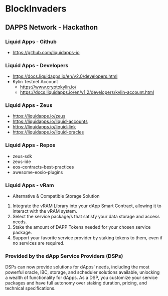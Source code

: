 # BlockInvaders

## DAPPS Network - Hackathon 

### Liquid Apps - Github
- https://github.com/liquidapps-io

### Liquid Apps - Developers 
- https://docs.liquidapps.io/en/v2.0/developers.html
- Kylin Testnet Account
    - https://www.cryptokylin.io/
    - https://docs.liquidapps.io/en/v1.2/developers/kylin-account.html

### Liquid Apps - Zeus 
- https://liquidapps.io/zeus
- https://liquidapps.io/liquid-accounts
- https://liquidapps.io/liquid-link
- https://liquidapps.io/liquid-oracles

### Liquid Apps - Repos
- zeus-sdk 
- zeus-ide
- eos-contracts-best-practices
- awesome-eosio-plugins

### Liquid Apps - vRam
- Alternative & Compatible Storage Solution

1. Integrate the vRAM Library into your dApp Smart Contract, allowing it to interact with the vRAM system.
2. Select the service package/s that satisfy your data storage and access needs.
3. Stake the amount of DAPP Tokens needed for your chosen service package.
4. Support your favorite service provider by staking tokens to them, even if no services are required. 

### Provided by the dApp Service Providers (DSPs)

DSPs can now provide solutions for dApps' needs, including the most powerful oracle, IBC, storage, and scheduler solutions available, unlocking a wealth of functionality for dApps. As a DSP, you customize your service packages and have full autonomy over staking duration, pricing, and technical specifications.

